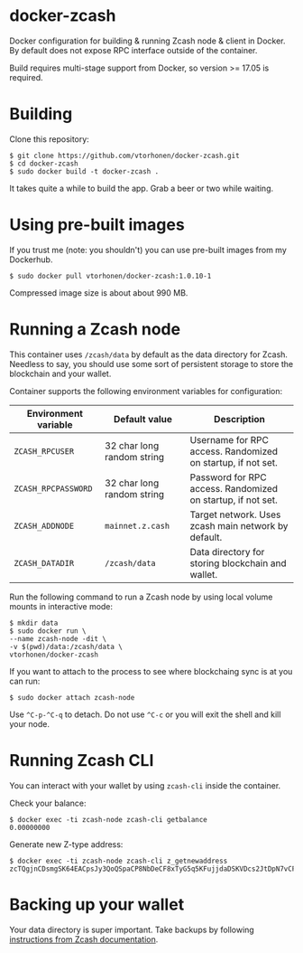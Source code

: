 # docker-zcash

Docker configuration for building & running Zcash node & client in Docker. By default does not expose RPC interface outside of the container.

Build requires multi-stage support from Docker, so version >= 17.05 is required.

# Building

Clone this repository:

```
$ git clone https://github.com/vtorhonen/docker-zcash.git
$ cd docker-zcash
$ sudo docker build -t docker-zcash .
```
It takes quite a while to build the app. Grab a beer or two while waiting.

# Using pre-built images

If you trust me (note: you shouldn't) you can use pre-built images from my Dockerhub.

```
$ sudo docker pull vtorhonen/docker-zcash:1.0.10-1
```

Compressed image size is about about 990 MB.

# Running a Zcash node

This container uses `/zcash/data` by default as the data directory for Zcash. Needless to say, you should use some sort of persistent storage to store the blockchain and your wallet.

Container supports the following environment variables for configuration:

| Environment variable | Default value | Description |
-----------------------|---------------|--------------
`ZCASH_RPCUSER`     | 32 char long random string | Username for RPC access. Randomized on startup, if not set.
`ZCASH_RPCPASSWORD` | 32 char long random string | Password for RPC access. Randomized on startup, if not set.
`ZCASH_ADDNODE`     | `mainnet.z.cash` | Target network. Uses zcash main network by default.
`ZCASH_DATADIR`     | `/zcash/data`| Data directory for storing blockchain and wallet.

Run the following command to run a Zcash node by using local volume mounts in interactive mode:

```
$ mkdir data
$ sudo docker run \
--name zcash-node -dit \
-v $(pwd)/data:/zcash/data \
vtorhonen/docker-zcash
```
If you want to attach to the process to see where blockchaing sync is at you can run:

```
$ sudo docker attach zcash-node
```

Use `^C-p-^C-q` to detach. Do not use `^C-c` or you will exit the shell and kill your node.


# Running Zcash CLI

You can interact with your wallet by using `zcash-cli` inside the container.

Check your balance:

```
$ docker exec -ti zcash-node zcash-cli getbalance
0.00000000
```

Generate new Z-type address:

```
$ docker exec -ti zcash-node zcash-cli z_getnewaddress
zcTQgjnCDsmgSK64EACpsJy3QoQSpaCP8NbDeCF8xTyG5q5KFujjdaDSKVDcs2JtDpN7vCFL9rEPPY4tETYHZtt5iasYkjo
```

# Backing up your wallet

Your data directory is super important. Take backups by following [instructions from Zcash documentation](https://github.com/zcash/zcash/blob/master/doc/wallet-backup.md).
